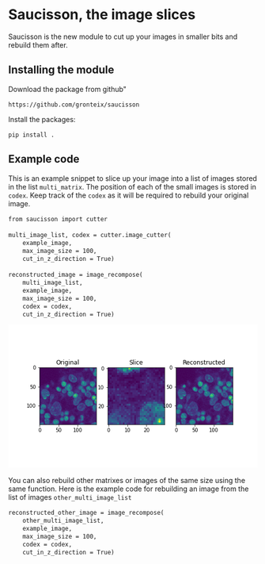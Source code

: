 # Saucisson, the image slices

Saucisson is the new module to cut up your images in smaller bits and rebuild them after.

## Installing the module

Download the package from github"

```
https://github.com/gronteix/saucisson
```

Install the packages:
```
pip install .
```

## Example code

This is an example snippet to slice up your image into a list of images stored in the list `multi_matrix`. The position of each of the small images is stored in `codex`. Keep track of the `codex` as it will be required to rebuild your original image.

```
from saucisson import cutter

multi_image_list, codex = cutter.image_cutter(
    example_image,
    max_image_size = 100,
    cut_in_z_direction = True)

reconstructed_image = image_recompose(
    multi_image_list,
    example_image,
    max_image_size = 100,
    codex = codex,
    cut_in_z_direction = True)

```

![Here is an example reconstruction result of a sample image](https://github.com/gronteix/saucisson/blob/main/images/example_saucisson.png)

You can also rebuild other matrixes or images of the same size using the same function. Here is the example code for rebuilding an image from the list of images `other_multi_image_list`

```
reconstructed_other_image = image_recompose(
    other_multi_image_list,
    example_image,
    max_image_size = 100,
    codex = codex,
    cut_in_z_direction = True)

```